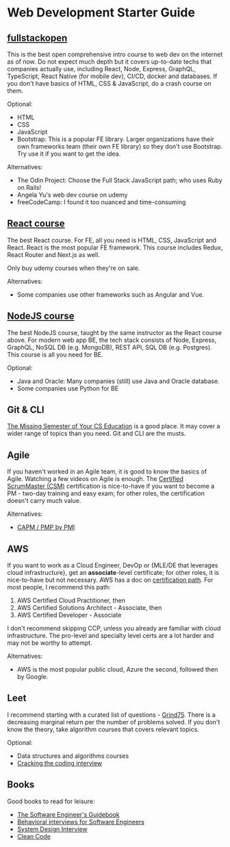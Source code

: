 # Web Development Starter Guide

## [fullstackopen](https://fullstackopen.com/)

This is the best open comprehensive intro course to web dev on the internet as of now. Do not expect much depth but it covers up-to-date techs that companies actually use, including React, Node, Express, GraphQL, TypeScript, React Native (for mobile dev), CI/CD, docker and databases. If you don't have basics of HTML, CSS & JavaScript, do a crash course on them.

Optional:

- HTML
- CSS
- JavaScript
- Bootstrap: This is a popular FE library. Larger organizations have their own frameworks team (their own FE library) so they don't use Bootstrap. Try use it if you want to get the idea.

Alternatives:

- The Odin Project: Choose the Full Stack JavaScript path; who uses Ruby on Rails!
- Angela Yu's web dev course on udemy
- freeCodeCamp: I found it too nuanced and time-consuming

## [React course](https://www.udemy.com/course/react-the-complete-guide-incl-redux/)

The best React course. For FE, all you need is HTML, CSS, JavaScript and React. React is the most popular FE framework. This course includes Redux, React Router and Next.js as well.

Only buy udemy courses when they're on sale.

Alternatives:

- Some companies use other frameworks such as Angular and Vue.

## [NodeJS course](https://www.udemy.com/course/nodejs-the-complete-guide/)

The best NodeJS course, taught by the same instructor as the React course above. For modern web app BE, the tech stack consists of Node, Express, GraphQL, NoSQL DB (e.g. MongoDB), REST API, SQL DB (e.g. Postgres). This course is all you need for BE.

Optional:

- Java and Oracle: Many companies (still) use Java and Oracle database.
- Some companies use Python for BE

## Git & CLI

[The Missing Semester of Your CS Education](https://missing.csail.mit.edu/) is a good place. It may cover a wider range of topics than you need. Git and CLI are the musts.

## Agile

If you haven't worked in an Agile team, it is good to know the basics of Agile. Watching a few videos on Agile is enough. The [Certified ScrumMaster (CSM)](https://www.scrumalliance.org/get-certified) certification is nice-to-have if you want to become a PM - two-day training and easy exam; for other roles, the certification doesn't carry much value.

Alternatives:

- [CAPM / PMP by PMI](https://www.pmi.org/certifications)

## AWS

If you want to work as a Cloud Engineer, DevOp or {MLE/DE that leverages cloud infrastructure}, get an **associate**-level certificate; for other roles, it is nice-to-have but not necessary. AWS has a doc on [certification path](https://aws.amazon.com/certification/). For most people, I recommend this path:

1. AWS Certified Cloud Practitioner, then
2. AWS Certified Solutions Architect - Associate, then
3. AWS Certified Developer - Associate

I don't recommend skipping CCP, unless you already are familiar with cloud infrastructure. The pro-level and specialty level certs are a lot harder and may not be worthy to attempt.

Alternatives:

- AWS is the most popular public cloud, Azure the second, followed then by Google.

## Leet

I recommend starting with a curated list of questions - [Grind75](https://www.techinterviewhandbook.org/grind75). There is a decreasing marginal return per the number of problems solved. If you don't know the theory, take algorithm courses that covers relevant topics.

Optional:

- Data structures and algorithms courses
- [Cracking the coding interview](https://www.amazon.ca/Cracking-Coding-Interview-Programming-Questions/dp/0984782850/)

## Books

Good books to read for leisure:

- [The Software Engineer's Guidebook](https://www.amazon.ca/Software-Engineers-Guidebook-Navigating-positions/dp/908338182X)
- [Behavioral interviews for Software Engineers](https://www.amazon.ca/Behavioral-Interviews-Software-Engineers-Strategies/dp/B0C1JFQYCR/)
- [System Design Interview](https://www.amazon.ca/System-Design-Interview-Insiders-Guide/dp/1736049119/)
- [Clean Code](https://www.amazon.ca/Clean-Code-Handbook-Software-Craftsmanship-ebook/dp/B001GSTOAM)
